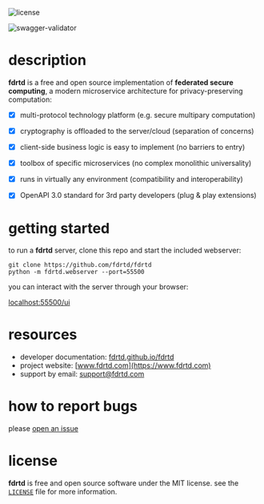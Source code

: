 ![license](https://img.shields.io/github/license/fdrtd/fdrtd)

![swagger-validator](https://img.shields.io/swagger/valid/3.0?specUrl=https%3A%2F%2Fraw.githubusercontent.com%2Ffdrtd%2Ffdrtd%2Fmain%2Fapi%2Fopenapi.yaml)


# description

**fdrtd** is a free and open source implementation of **federated secure computing**,
a modern microservice architecture for privacy-preserving computation:

- [x] multi-protocol technology platform (e.g. secure multipary computation)
- [x] cryptography is offloaded to the server/cloud (separation of concerns)
- [x] client-side business logic is easy to implement (no barriers to entry)
- [x] toolbox of specific microservices (no complex monolithic universality)
- [x] runs in virtually any environment (compatibility and interoperability)
- [x] OpenAPI 3.0 standard for 3rd party developers (plug & play extensions)


# getting started

to run a **fdrtd** server, clone this repo and start the included webserver:

    git clone https://github.com/fdrtd/fdrtd
    python -m fdrtd.webserver --port=55500

you can interact with the server through your browser:

[localhost:55500/ui](http://localhost:55500/ui)


# resources

* developer documentation: [fdrtd.github.io/fdrtd](https://fdrtd.github.io/fdrtd)
* project website: [www.fdrtd.com](https://www.fdrtd.com)
* support by email: [support@fdrtd.com](mailto:support@fdrtd.com)


# how to report bugs

please [open an issue](https://github.com/fdrtd/fdrtd/issues/new)


# license

**fdrtd** is free and open source software under the MIT license.
see the [`LICENSE`](https://github.com/fdrtd/fdrtd/tree/main/LICENSE) file for more information.
